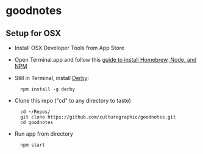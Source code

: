 # goodnotes


## Setup for OSX

- Install OSX Developer Tools from App Store

- Open Terminal.app and follow this [guide to install Homebrew, Node, and NPM](https://github.com/joyent/node/wiki/Installing-Node.js-via-package-manager)

- Still in Terminal, install [Derby](http://derbyjs.com/#getting_started):

        npm install -g derby

- Clone this repo ("cd" to any directory to taste)

        cd ~/Repos/
        git clone https://github.com/culturegraphic/goodnotes.git
        cd goodnotes

- Run app from directory

        npm start
